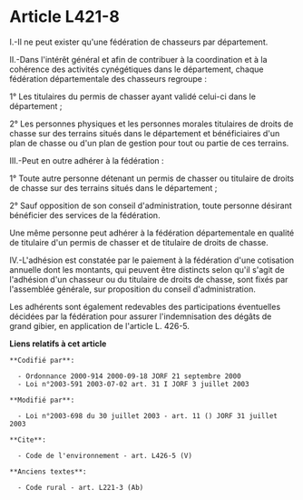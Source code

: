 # Article L421-8

I.-Il ne peut exister qu'une fédération de chasseurs par département. 

II.-Dans l'intérêt général et afin de contribuer à la coordination et à la cohérence des activités cynégétiques dans le
département, chaque fédération départementale des chasseurs regroupe : 

1° Les titulaires du permis de chasser ayant validé celui-ci dans le département ; 

2° Les personnes physiques et les personnes morales titulaires de droits de chasse sur des terrains situés dans le
département et bénéficiaires d'un plan de chasse ou d'un plan de gestion pour tout ou partie de ces terrains. 

III.-Peut en outre adhérer à la fédération : 

1° Toute autre personne détenant un permis de chasser ou titulaire de droits de chasse sur des terrains situés dans le
département ; 

2° Sauf opposition de son conseil d'administration, toute personne désirant bénéficier des services de la fédération. 

Une même personne peut adhérer à la fédération départementale en qualité de titulaire d'un permis de chasser et de titulaire
de droits de chasse. 

IV.-L'adhésion est constatée par le paiement à la fédération d'une cotisation annuelle dont les montants, qui peuvent être
distincts selon qu'il s'agit de l'adhésion d'un chasseur ou du titulaire de droits de chasse, sont fixés par l'assemblée
générale, sur proposition du conseil d'administration. 

Les adhérents sont également redevables des participations éventuelles décidées par la fédération pour assurer
l'indemnisation des dégâts de grand gibier, en application de l'article L. 426-5.

**Liens relatifs à cet article**

	**Codifié par**:

	  - Ordonnance 2000-914 2000-09-18 JORF 21 septembre 2000
	  - Loi n°2003-591 2003-07-02 art. 31 I JORF 3 juillet 2003

	**Modifié par**:

	  - Loi n°2003-698 du 30 juillet 2003 - art. 11 () JORF 31 juillet 2003

	**Cite**:

	  - Code de l'environnement - art. L426-5 (V)

	**Anciens textes**:

	  - Code rural - art. L221-3 (Ab)
